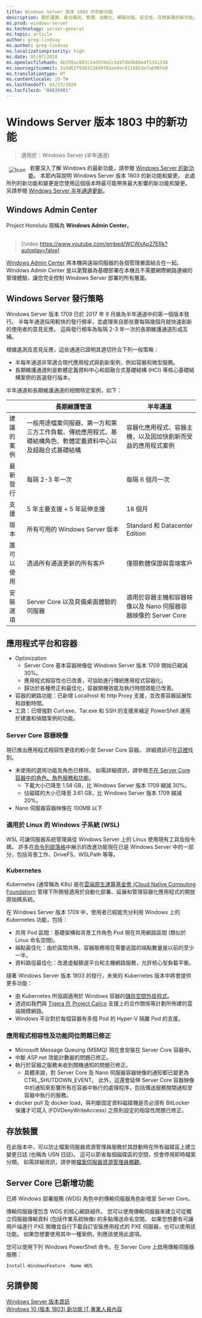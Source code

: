 ```yaml
---
title: Windows Server 版本 1803 中的新功能
description: 關於運算、身分識別、管理、自動化、網路功能、安全性、存放裝置的新功能。
ms.prod: windows-server
ms.technology: server-general
ms.topic: article
author: greg-lindsay
ms.author: greg-lindsay
ms.localizationpriority: high
ms.date: 05/07/2018
ms.openlocfilehash: 8b359ac883c24d559e2c3d47db5b68e4f5341338
ms.sourcegitcommit: 3a3d62f938322849f81ee9ec01186b3e7ab90fe0
ms.translationtype: HT
ms.contentlocale: zh-TW
ms.lasthandoff: 04/23/2020
ms.locfileid: "80826001"
---
```

# <a name="whats-new-in-windows-server-version-1803"></a>Windows Server 版本 1803 中的新功能

>適用於：Windows Server (半年通道)

<img src=../media/landing-icons/new.png style='float:left; padding:.5em;' alt=Icon showing a newspaper>&nbsp;若要深入了解 Windows 的最新功能，請參閱 [Windows Server 的新功能](whats-new-in-windows-server.md)。 本節內容說明 Windows Server 版本 1803 的新功能和變更。 此處所列的新功能和變更是您使用這個版本時最可能帶來最大影響的新功能和變更。 另請參閱 [Windows Server 半年通道更新](https://cloudblogs.microsoft.com/windowsserver/2018/03/29/windows-server-semi-annual-channel-update/)。

## <a name="windows-admin-center"></a>Windows Admin Center

Project Honolulu 現稱為 **Windows Admin Center**。
<br>&nbsp;
> [!video https://www.youtube.com/embed/WCWxAp27ERk?autoplay=false]

[Windows Admin Center](https://docs.microsoft.com/windows-server/manage/windows-admin-center/overview) 將本機與遠端伺服器的各個管理層面結合在一起。 Windows Admin Center 是以瀏覽器為基礎部署在本機且不需要網際網路連線的管理體驗，讓您完全控制 Windows Server 部署的所有層面。

## <a name="windows-server-release-strategy"></a>Windows Server 發行策略

Windows Server 版本 1709 已於 2017 年 9 月做為半年通道中的第一個版本發行。 半每年通道採用較快的發行頻率，並處理來自那些要每隔幾個月就快速創新的使用者的意見反應。 這與發行頻率為每隔 2-3 年一次的長期維護通道形成互補。

根據遙測及意見反應，這些通道已證明其適切符合下列一般策略：
- 半每年通道非常適合現代應用程式與創新案例，例如容器和微型服務。
- 長期維護通道則是軟體定義資料中心和超融合式基礎結構 (HCI) 等核心基礎結構案例的首選發行版本。 

半年通道和長期維護通道的相關特定案例，如下：

|   | 長期維護管道 |  半年通道 |
| ------------- | ------------- | ------------ |
| 建議的案例     | 一般用途檔案伺服器、第一方和第三方工作負載、傳統應用程式、基礎結構角色、軟體定義資料中心以及超融合式基礎結構  | 容器化應用程式、容器主機，以及因加快創新而受益的應用程式案例 |
| 最新發行  | 每隔 2-3 年一次  | 每隔 6 個月一次 |
| 支援  | 5 年主要支援 + 5 年延伸支援  | 18 個月 |
| 版本  | 所有可用的 Windows Server 版本  | Standard 和 Datacenter Edition |
| 誰可以使用  | 透過所有通道更新的所有客戶 | 僅限軟體保證與雲端客戶 |
| 安裝選項  | Server Core 以及具備桌面體驗的伺服器  | 適用於容器主機和容器映像以及 Nano 伺服器容器映像的 Server Core |

## <a name="application-platform-and-containers"></a>應用程式平台和容器

- Optimization
    - Server Core 基本容器映像從 Windows Server 版本 1709 開始已縮減 30%。 
    - 應用程式相容性也已改善，可協助進行傳統應用程式容器化。
    - 歸功於各種修正和最佳化，容器開機效能及執行時間效能已改善。
- 容器的網路功能：已新增 Localhost 和 http Proxy 支援，並改善容器延展性和啟動時間。
- 工具：已增強對 Curl.exe、Tar.exe 和 SSH 的支援來補足 PowerShell 運用於建置和偵錯案例的功能。

### <a name="server-core-container-image"></a>Server Core 容器映像

現已推出應用程式相容性更佳的較小型 Server Core 容器。 詳細資訊可在[這裡](https://blogs.technet.microsoft.com/virtualization/2018/01/22/a-smaller-windows-server-core-container-with-better-application-compatibility/)找到。

- 未使用的選用功能及角色已移除。 如需詳細資訊，請參閱[不在 Server Core 容器中的角色、角色服務和功能](../administration/server-core/server-core-container-removed-roles.md)。
    - 下載大小已降至 1.58 GB，比 Windows Server 版本 1709 縮減 30%。
    - 佔磁碟的大小已降至 3.61 GB，比 Windows Server 版本 1709 縮減 20%。
- Nano 伺服器容器映像在 100MB 以下

### <a name="windows-subsystem-for-linux-wsl"></a>適用於 Linux 的 Windows 子系統 (WSL)

WSL 可讓伺服器系統管理員從 Windows Server 上的 Linux 使用現有工具及指令碼。 許多在[命令列部落格](https://blogs.msdn.microsoft.com/commandline/tag/wsl/)中展示的改進功能現在已是 Windows Server 中的一部分，包括背景工作、DriveFS、WSLPath 等等。

### <a name="kubernetes"></a>Kubernetes 

Kubernetes (通常稱為 K8s) 是在[雲端原生運算基金會 (Cloud Native Computing Foundation)](https://www.cncf.io) 管理下所開發適用於自動化部署、延展和管理容器化應用程式的開放原始碼系統。 

在 Windows Server 版本 1709 中，使用者已經能充分利用 Windows 上的 Kubernetes 功能，包括：
- 共用 Pod 區間：基礎架構和背景工作角色 Pod 現在共用網路區間 (類似於 Linux 命名空間)。
- 端點最佳化：由於區間共用，容器服務現在需要追蹤的端點數量是以前的至少一半。
- 資料路徑最佳化：改進虛擬篩選平台和主機網路服務，允許核心型負載平衡。

隨著 Windows Server 版本 1803 的發行，未來的 Kubernetes 版本中將會提供更多功能： 
- 由 Kubernetes 所協調適用於 Windows 容器的[儲存空間外掛程式](https://github.com/Microsoft/K8s-Storage-Plugins)。
- 透過如我們與 [Tigera 在 Project Calico](https://cloudblogs.microsoft.com/windowsserver/2017/12/07/securing-modernized-apps-and-simplified-networking-on-windows-with-calico/) 支援上的合作關係等計劃所佈建的雲端規模網路。
- Windows 平台對於每個容器有多個 Pod 的 Hyper-V 隔離 Pod 的支援。

### <a name="application-compatibility-and-feature-parity-issues-fixed"></a>應用程式相容性及功能同位問題已修正

- Microsoft Message Queuing (MSMQ) 現在會安裝在 Server Core 容器中。
- 中斷 ASP.net 效能計數器的問題已修正。
- 執行於容器之服務未收到關機通知的問題已修正。
    - 具體來說，對 Server Core 及 Nano 伺服器容器映像的通知都已變更為 CTRL_SHUTDOWN_EVENT。 此外，這還會延伸 Server Core 容器映像中的通知來影響所有在容器中執行的處理程序，包括傳送服務關閉通知至容器中執行的服務。
- docker pull 及 docker load，與判斷固定資料磁碟機是否必須有 BitLocker 保護才可寫入 (FDVDenyWriteAccess) 之原則設定的相容性問題已修正。 

## <a name="storage"></a>存放裝置

在此版本中，可以防止檔案伺服器資源管理員服務於其啟動時在所有磁碟區上建立變更日誌 (也稱為 USN 日誌)。 這可以節省每個磁碟區的空間，但會停用即時檔案分類。 如需詳細資訊，請參閱[檔案伺服器資源管理員概觀](https://docs.microsoft.com/windows-server/storage/fsrm/fsrm-overview)。

## <a name="features-added-to-server-core"></a>Server Core 已新增功能

已將 Windows 部署服務 (WDS) 角色中的傳輸伺服器角色新增至 Server Core。

傳輸伺服器僅包含 WDS 的核心網路組件。 您可以使用傳輸伺服器來建立可從獨立伺服器傳輸資料 (包括作業系統映像) 的多點傳送命名空間。 如果您想要有可讓用戶端進行 PXE 開機並自行下載自訂安裝應用程式的 PXE 伺服器，也可以使用該功能。 如果您想要使用其中一種案例，則應該使用此選項。

您可以使用下列 Windows PowerShell 命令，在 Server Core 上啟用傳輸伺服器服務：

```
Install-WindowsFeature -Name WDS
```

## <a name="see-also"></a>另請參閱

[Windows Server 版本資訊](https://docs.microsoft.com/windows-server/get-started/windows-server-release-info)<br>
[Windows 10 (版本 1803) 新功能 IT 專業人員內容](https://docs.microsoft.com/windows/whats-new/whats-new-windows-10-version-1803)
